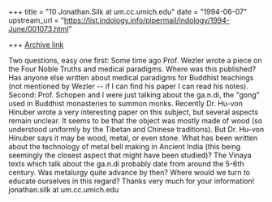 +++
title = "10 Jonathan.Silk at um.cc.umich.edu"
date = "1994-06-07"
upstream_url = "https://list.indology.info/pipermail/indology/1994-June/001073.html"

+++
[Archive link](https://list.indology.info/pipermail/indology/1994-June/001073.html)

Two questions, easy one first:
Some time ago Prof. Wezler wrote a piece on the Four Noble
Truths and medical paradigms.  Where was this published?
Has anyone else written about medical paradigms for Buddhist
teachings (not mentioned by Wezler -- if I can find his paper
I can read his notes).
Second:  Prof. Schopen and I were just talking about the ga.n.di,
the "gong" used in Buddhist monasteries to summon monks.  Recently
Dr. Hu-von Hinuber wrote a very interesting paper on this subject,
but several aspects remain unclear.  It seems to be that the object
was mostly made of wood (so understood uniformly by the Tibetan
and Chinese traditions).  But Dr. Hu-von Hinuber says it may
be wood, metal, or even stone.  What has been written about the
technology of metal bell making in Ancient India (this being
seemingly the closest aspect that might have been studied)?
The Vinaya texts which talk about the ga.n.di probably date from
around the 5-6th century.  Was metalurgy quite advance by then?
Where would we turn to educate ourselves in this regard?
Thanks very much for your information!
jonathan.silk at um.cc.umich.edu





